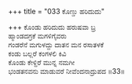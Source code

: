 +++
title = "033 ಕೊಣ್ಡು ಹರಿದುದು"

+++
ಕೊಂಡು ಹರಿದುದು ಹರುಷವಾ ಬ್ರ  
ಹ್ಮಾಂಡದಗ್ರಕೆ ಮಗಳಿಗೈವರು  
ಗಂಡರೆನೆ ಮಗುಳದ್ದು ದಾತನ ಮನ ರಸಾತಳಕೆ   
ಕಂಡು ಬಲ್ಲರೆ ಕಂಗಳಲಿ ಕಿವಿ  
ಕೊಂಡು ಕೇಳ್ದಿರೆ ಮುನ್ನ ನಮಗೀ  
ಭಂಡತನವನು ಮಾಡುವರೆ ನೀವೆಂದನಾದ್ರುಪದ      ॥33॥